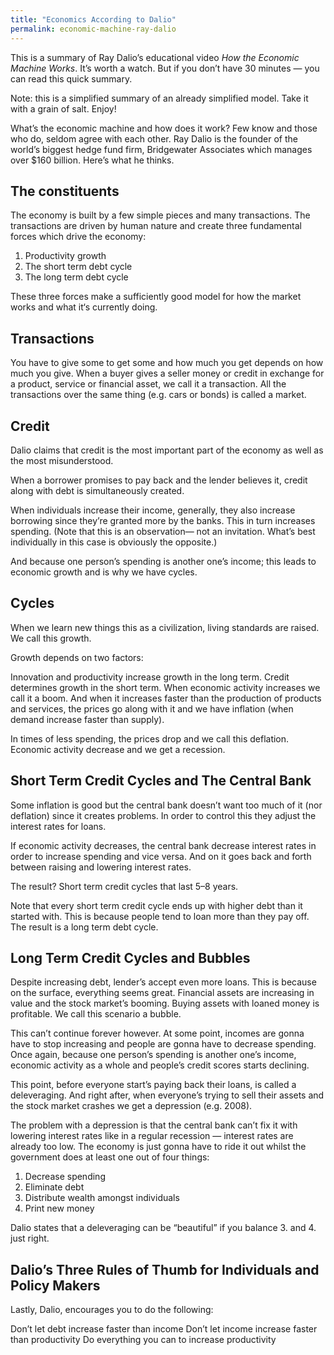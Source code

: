 ```yaml
---
title: "Economics According to Dalio"
permalink: economic-machine-ray-dalio
---
```

This is a summary of Ray Dalio’s educational video _How the Economic Machine Works_. It’s worth a watch. But if you don’t have 30 minutes — you can read this quick summary.

Note: this is a simplified summary of an already simplified model. Take it with a grain of salt. Enjoy!

What’s the economic machine and how does it work? Few know and those who do, seldom agree with each other. Ray Dalio is the founder of the world’s biggest hedge fund firm, Bridgewater Associates which manages over $160 billion. Here’s what he thinks.

## The constituents
The economy is built by a few simple pieces and many transactions. The transactions are driven by human nature and create three fundamental forces which drive the economy:

1. Productivity growth
2. The short term debt cycle
3. The long term debt cycle

These three forces make a sufficiently good model for how the market works and what it‘s currently doing.

## Transactions
You have to give some to get some and how much you get depends on how much you give. When a buyer gives a seller money or credit in exchange for a product, service or financial asset, we call it a transaction. All the transactions over the same thing (e.g. cars or bonds) is called a market.

## Credit
Dalio claims that credit is the most important part of the economy as well as the most misunderstood.

When a borrower promises to pay back and the lender believes it, credit along with debt is simultaneously created.

When individuals increase their income, generally, they also increase borrowing since they’re granted more by the banks. This in turn increases spending. (Note that this is an observation— not an invitation. What’s best individually in this case is obviously the opposite.)

And because one person’s spending is another one’s income; this leads to economic growth and is why we have cycles.

## Cycles
When we learn new things this as a civilization, living standards are raised. We call this growth.

Growth depends on two factors:

Innovation and productivity increase growth in the long term.
Credit determines growth in the short term.
When economic activity increases we call it a boom. And when it increases faster than the production of products and services, the prices go along with it and we have inflation (when demand increase faster than supply).

In times of less spending, the prices drop and we call this deflation. Economic activity decrease and we get a recession.

## Short Term Credit Cycles and The Central Bank
Some inflation is good but the central bank doesn’t want too much of it (nor deflation) since it creates problems. In order to control this they adjust the interest rates for loans.

If economic activity decreases, the central bank decrease interest rates in order to increase spending and vice versa. And on it goes back and forth between raising and lowering interest rates.

The result? Short term credit cycles that last 5–8 years.

Note that every short term credit cycle ends up with higher debt than it started with. This is because people tend to loan more than they pay off. The result is a long term debt cycle.

## Long Term Credit Cycles and Bubbles
Despite increasing debt, lender’s accept even more loans. This is because on the surface, everything seems great. Financial assets are increasing in value and the stock market’s booming. Buying assets with loaned money is profitable. We call this scenario a bubble.

This can’t continue forever however. At some point, incomes are gonna have to stop increasing and people are gonna have to decrease spending. Once again, because one person’s spending is another one’s income, economic activity as a whole and people’s credit scores starts declining.

This point, before everyone start’s paying back their loans, is called a deleveraging. And right after, when everyone’s trying to sell their assets and the stock market crashes we get a depression (e.g. 2008).

The problem with a depression is that the central bank can’t fix it with lowering interest rates like in a regular recession — interest rates are already too low. The economy is just gonna have to ride it out whilst the government does at least one out of four things:

1. Decrease spending
2. Eliminate debt
3. Distribute wealth amongst individuals
4. Print new money

Dalio states that a deleveraging can be “beautiful” if you balance 3. and 4. just right.

## Dalio’s Three Rules of Thumb for Individuals and Policy Makers
Lastly, Dalio, encourages you to do the following:

Don’t let debt increase faster than income
Don’t let income increase faster than productivity
Do everything you can to increase productivity